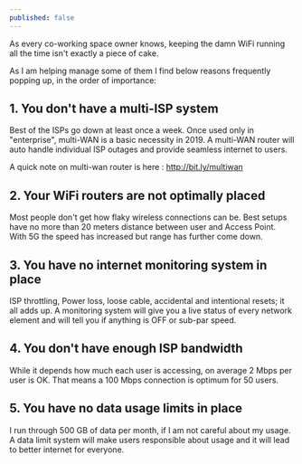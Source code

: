 ```yaml
---
published: false
---
```




As every co-working space owner knows, keeping the damn WiFi running all the time isn't exactly a piece of cake.

As I am helping manage some of them I find below reasons frequently popping up, in the order of importance:

## 1. You don't have a multi-ISP system

Best of the ISPs go down at least once a week. Once used only in "enterprise", multi-WAN is a basic necessity in 2019.
A multi-WAN router will auto handle individual ISP outages and provide seamless internet to users.

A quick note on multi-wan router is here : http://bit.ly/multiwan

## 2. Your WiFi routers are not optimally placed

Most people don't get how flaky wireless connections can be. 
Best setups have no more than 20 meters distance between user and Access Point. 
With 5G the speed has increased but range has further come down.

## 3. You have no internet monitoring system in place

ISP throttling, Power loss, loose cable, accidental and intentional resets; it all adds up.
A monitoring system will give you a live status of every network element and will tell you if anything is OFF or sub-par speed.

## 4. You don't have enough ISP bandwidth

While it depends how much each user is accessing, on average 2 Mbps per user is OK. That means a 100 Mbps connection is optimum for 50 users.

## 5. You have no data usage limits in place

I run through 500 GB of data per month, if I am not careful about my usage. A data limit system will make users responsible about usage and it will lead to better internet for everyone.



